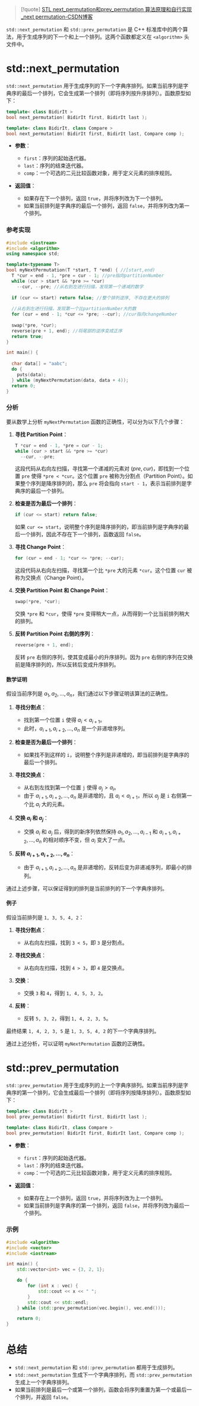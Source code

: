 >[!quote]
>[STL next_permutation和prev_permutation 算法原理和自行实现_next permutation-CSDN博客](https://blog.csdn.net/myRealization/article/details/104803834)


`std::next_permutation` 和 `std::prev_permutation` 是 C++ 标准库中的两个算法，用于生成序列的下一个和上一个排列。这两个函数都定义在 `<algorithm>` 头文件中。

# std::next_permutation

`std::next_permutation` 用于生成序列的下一个字典序排列。如果当前序列是字典序的最后一个排列，它会生成第一个排列（即将序列按升序排列）。函数原型如下：

```cpp
template< class BidirIt >
bool next_permutation( BidirIt first, BidirIt last );

template< class BidirIt, class Compare >
bool next_permutation( BidirIt first, BidirIt last, Compare comp );
```

- **参数**：
  - `first`：序列的起始迭代器。
  - `last`：序列的结束迭代器。
  - `comp`：一个可选的二元比较函数对象，用于定义元素的排序规则。

- **返回值**：
  - 如果存在下一个排列，返回 `true`，并将序列改为下一个排列。
  - 如果当前排列是字典序的最后一个排列，返回 `false`，并将序列改为第一个排列。

### 参考实现

```cpp
#include <iostream>
#include <algorithm>
using namespace std;

template<typename T>
bool myNextPermutation(T *start, T *end) { //[start,end)
  T *cur = end - 1, *pre = cur - 1; //pre指向partitionNumber 
  while (cur > start && *pre >= *cur) 
    --cur, --pre; //从右到左进行扫描，发现第一个递减的数字
  
  if (cur <= start) return false; //整个排列逆序, 不存在更大的排列
  
  //从右到左进行扫描，发现第一个比partitionNumber大的数
  for (cur = end - 1; *cur <= *pre; --cur); //cur指向changeNumber  
  
  swap(*pre, *cur);
  reverse(pre + 1, end); //将尾部的逆序变成正序 
  return true; 
}

int main() { 
  
  char data[] = "aabc";
  do {
    puts(data);
  } while (myNextPermutation(data, data + 4));
  return 0;  
}

```
### 分析
要从数学上分析 `myNextPermutation` 函数的正确性，可以分为以下几个步骤：

1. **寻找 Partition Point**：
   ```cpp
   T *cur = end - 1, *pre = cur - 1;
   while (cur > start && *pre >= *cur) 
     --cur, --pre;
   ```
   这段代码从右向左扫描，寻找第一个递减的元素对 $(pre, cur)$，即找到一个位置 `pre` 使得 `*pre < *cur`。这个位置 `pre` 被称为分割点（Partition Point）。如果整个序列是降序排列的，那么 `pre` 将会指向 `start - 1`，表示当前排列是字典序的最后一个排列。

2. **检查是否为最后一个排列**：
   ```cpp
   if (cur <= start) return false;
   ```
   如果 `cur <= start`，说明整个序列是降序排列的，即当前排列是字典序的最后一个排列，因此不存在下一个排列，函数返回 `false`。

3. **寻找 Change Point**：
   ```cpp
   for (cur = end - 1; *cur <= *pre; --cur);
   ```
   这段代码从右向左扫描，寻找第一个比 `*pre` 大的元素 `*cur`。这个位置 `cur` 被称为交换点（Change Point）。

4. **交换 Partition Point 和 Change Point**：
   ```cpp
   swap(*pre, *cur);
   ```
   交换 `*pre` 和 `*cur`，使得 `*pre` 变得稍大一点，从而得到一个比当前排列稍大的排列。

5. **反转 Partition Point 右侧的序列**：
   ```cpp
   reverse(pre + 1, end);
   ```
   反转 `pre` 右侧的序列，使其变成最小的升序排列。因为 `pre` 右侧的序列在交换前是降序排列的，所以反转后变成升序排列。

#### 数学证明
假设当前序列是 $a_1, a_2, \ldots, a_n$，我们通过以下步骤证明该算法的正确性。

1. **寻找分割点**：
   - 找到第一个位置 `i` 使得 $a_i < a_{i+1}$。
   - 此时，$a_{i+1}, a_{i+2}, \ldots, a_n$ 是一个非递增序列。

2. **检查是否为最后一个排列**：
   - 如果找不到这样的 `i`，说明整个序列是非递增的，即当前排列是字典序的最后一个排列。

3. **寻找交换点**：
   - 从右到左找到第一个位置 `j` 使得 $a_j > a_i$。
   - 由于 $a_{i+1}, a_{i+2}, \ldots, a_n$ 是非递增的，且 $a_i < a_{i+1}$，所以 $a_j$ 是 `i` 右侧第一个比 $a_i$ 大的元素。

4. **交换 $a_i$ 和 $a_j$**：
   - 交换 $a_i$ 和 $a_j$ 后，得到的新序列依然保持 $a_1, a_2, \ldots, a_{i-1}$ 和 $a_{i+1}, a_{i+2}, \ldots, a_n$ 的相对顺序不变，但 $a_i$ 变大了一点。

5. **反转 $a_{i+1}, a_{i+2}, \ldots, a_n$**：
   - 由于 $a_{i+1}, a_{i+2}, \ldots, a_n$ 是非递增的，反转后变为非递减序列，即最小的排列。

通过上述步骤，可以保证得到的排列是当前排列的下一个字典序排列。

#### 例子
假设当前排列是 `1, 3, 5, 4, 2`：

1. **寻找分割点**：
   - 从右向左扫描，找到 `3 < 5`，即 `3` 是分割点。

2. **寻找交换点**：
   - 从右向左扫描，找到 `4 > 3`，即 `4` 是交换点。

3. **交换**：
   - 交换 `3` 和 `4`，得到 `1, 4, 5, 3, 2`。

4. **反转**：
   - 反转 `5, 3, 2`，得到 `1, 4, 2, 3, 5`。

最终结果 `1, 4, 2, 3, 5` 是 `1, 3, 5, 4, 2` 的下一个字典序排列。

通过上述分析，可以证明 `myNextPermutation` 函数的正确性。

# std::prev_permutation

`std::prev_permutation` 用于生成序列的上一个字典序排列。如果当前序列是字典序的第一个排列，它会生成最后一个排列（即将序列按降序排列）。函数原型如下：

```cpp
template< class BidirIt >
bool prev_permutation( BidirIt first, BidirIt last );

template< class BidirIt, class Compare >
bool prev_permutation( BidirIt first, BidirIt last, Compare comp );
```

- **参数**：
  - `first`：序列的起始迭代器。
  - `last`：序列的结束迭代器。
  - `comp`：一个可选的二元比较函数对象，用于定义元素的排序规则。

- **返回值**：
  - 如果存在上一个排列，返回 `true`，并将序列改为上一个排列。
  - 如果当前排列是字典序的第一个排列，返回 `false`，并将序列改为最后一个排列。

### 示例

```cpp
#include <algorithm>
#include <vector>
#include <iostream>

int main() {
    std::vector<int> vec = {3, 2, 1};

    do {
        for (int x : vec) {
            std::cout << x << " ";
        }
        std::cout << std::endl;
    } while (std::prev_permutation(vec.begin(), vec.end()));

    return 0;
}
```

# 总结

- `std::next_permutation` 和 `std::prev_permutation` 都用于生成排列。
- `std::next_permutation` 生成下一个字典序排列，而 `std::prev_permutation` 生成上一个字典序排列。
- 如果当前排列是最后一个或第一个排列，函数会将序列重置为第一个或最后一个排列，并返回 `false`。

